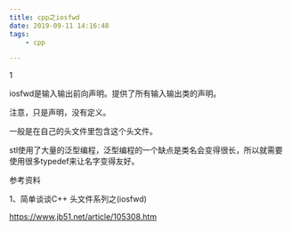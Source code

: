 ```yaml
---
title: cpp之iosfwd
date: 2019-09-11 14:16:48
tags:
	- cpp

---
```


1

iosfwd是输入输出前向声明。提供了所有输入输出类的声明。

注意，只是声明，没有定义。

一般是在自己的头文件里包含这个头文件。

stl使用了大量的泛型编程，泛型编程的一个缺点是类名会变得很长，所以就需要使用很多typedef来让名字变得友好。



参考资料

1、简单谈谈C++ 头文件系列之(iosfwd)

https://www.jb51.net/article/105308.htm